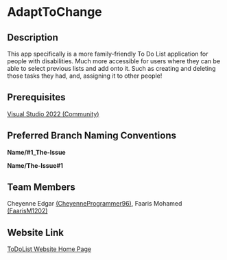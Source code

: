 # AdaptToChange

## Description
This app specifically is a more family-friendly To Do List application for people with disabilities. Much more accessible for users where they can be able to select previous lists and add onto it. Such as creating and deleting those tasks they had, and, assigning it to other people!

## Prerequisites
[Visual Studio 2022 (Community)](https://visualstudio.microsoft.com/vs/community/)

## Preferred Branch Naming Conventions
**Name/#1_The-Issue**

**Name/The-Issue#1**

## Team Members
Cheyenne Edgar [(CheyenneProgrammer96)](https://github.com/CheyenneProgrammer96), 
Faaris Mohamed [(FaarisM1202)](https://github.com/FaarisM1202)

## Website Link
[ToDoList Website Home Page](https://localhost:7036/)
